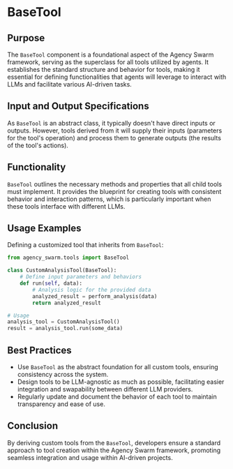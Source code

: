 # BaseTool

## Purpose

The `BaseTool` component is a foundational aspect of the Agency Swarm framework, serving as the superclass for all tools utilized by agents. It establishes the standard structure and behavior for tools, making it essential for defining functionalities that agents will leverage to interact with LLMs and facilitate various AI-driven tasks.

## Input and Output Specifications

As `BaseTool` is an abstract class, it typically doesn't have direct inputs or outputs. However, tools derived from it will supply their inputs (parameters for the tool's operation) and process them to generate outputs (the results of the tool's actions).

## Functionality

`BaseTool` outlines the necessary methods and properties that all child tools must implement. It provides the blueprint for creating tools with consistent behavior and interaction patterns, which is particularly important when these tools interface with different LLMs.

## Usage Examples

Defining a customized tool that inherits from `BaseTool`:

```python
from agency_swarm.tools import BaseTool

class CustomAnalysisTool(BaseTool):
    # Define input parameters and behaviors
    def run(self, data):
        # Analysis logic for the provided data
        analyzed_result = perform_analysis(data)
        return analyzed_result

# Usage
analysis_tool = CustomAnalysisTool()
result = analysis_tool.run(some_data)
```

## Best Practices

- Use `BaseTool` as the abstract foundation for all custom tools, ensuring consistency across the system.
- Design tools to be LLM-agnostic as much as possible, facilitating easier integration and swapability between different LLM providers.
- Regularly update and document the behavior of each tool to maintain transparency and ease of use.

## Conclusion

By deriving custom tools from the `BaseTool`, developers ensure a standard approach to tool creation within the Agency Swarm framework, promoting seamless integration and usage within AI-driven projects.
